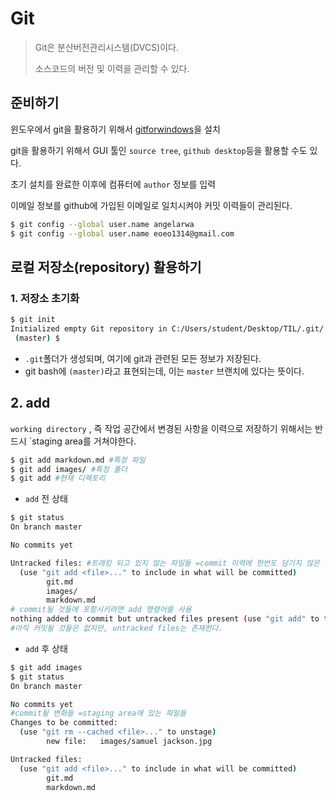 # Git

> Git은 분산버전관리시스템(DVCS)이다.
>
> 소스코드의 버전 및 이력을 관리할 수 있다.

## 준비하기

윈도우에서 git을 활용하기 위해서 [gitforwindows](https://gitforwindows.org/)을 설치

git을 활용하기 위해서 GUI 툴인 `source tree`, `github desktop`등을 활용할 수도 있다.

초기 설치를 완료한 이후에 컴퓨터에 `author` 정보를 입력

이메일 정보를 github에 가입된 이메일로 일치시켜야 커밋 이력들이 관리된다.

```bash
$ git config --global user.name angelarwa
$ git config --global user.name eoeo1314@gmail.com
```

## 로컬 저장소(repository) 활용하기

### 1. 저장소 초기화

```bash
$ git init
Initialized empty Git repository in C:/Users/student/Desktop/TIL/.git/
 (master) $
```

* `.git`폴더가 생성되며, 여기에 git과 관련된 모든 정보가 저장된다.
* git bash에 `(master)`라고 표현되는데, 이는 `master` 브랜치에 있다는 뜻이다.

## 2. add

`working directory` , 즉 작업 공간에서 변경된 사항을 이력으로 저장하기 위해서는 반드시 `staging area를 거쳐야한다.

```bash
$ git add markdown.md #특정 파일
$ git add images/ #특정 폴더
$ git add #현재 디렉토리
```

* `add` 전 상태

```bash
$ git status
On branch master

No commits yet

Untracked files: #트래킹 되고 있지 않는 파일들 =commit 이력에 한번도 담기지 않은 파일들
  (use "git add <file>..." to include in what will be committed)
        git.md
        images/
        markdown.md
# commit될 것들에 포함시키려면 add 명령어를 사용
nothing added to commit but untracked files present (use "git add" to track)
#아직 커밋될 것들은 없지만, untracked files는 존재한다.
```

* `add` 후 상태 

```bash
$ git add images
$ git status
On branch master

No commits yet
#commit될 변화들 =staging area에 있는 파일들
Changes to be committed:
  (use "git rm --cached <file>..." to unstage)
        new file:   images/samuel jackson.jpg

Untracked files:
  (use "git add <file>..." to include in what will be committed)
        git.md
        markdown.md
```



